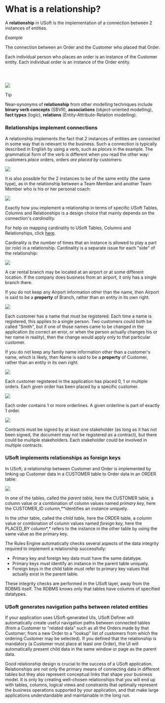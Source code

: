 # What is a relationship?

A **relationship** in USoft is the implementation of a connection between 2 instances of entities.

*Example*

The connection between an Order and the Customer who placed that Order.

Each individual person who places an order is an instance of the Customer entity. Each individual order is an instance of the Order entity.

###  

![](/api/Modeller%20and%20Rules%20Engine/Tables,%20columns%20and%20relationships/assets/f3348296-8f1e-4c67-99ff-3cc8f67e5338.png)

> [!TIP]
> Near-synonyms of **relationship** from other modelling techniques include **binary verb concepts** (SBVR), **associations** (object-oriented modelling), **fact types** (logic), **relations** (Entity-Attribute-Relation modelling).

### Relationships implement connections

A relationship implements the fact that 2 instances of entities are connected in some way that is relevant to the business. Such a connection is typically described in English by using a verb, such as *places* in the example. The grammatical form of the verb is different when you read the other way: customers *place* orders, orders *are placed by* customers:

![](/api/Modeller%20and%20Rules%20Engine/Tables,%20columns%20and%20relationships/assets/eea9a392-e4cd-48e7-bbaa-1f5c60f825d2.png)

It is also possible for the 2 instances to be of the same entity (the same type), as in the relationship between a Team Member and another Team Member who is his or her personal coach:

![](/api/Modeller%20and%20Rules%20Engine/Tables,%20columns%20and%20relationships/assets/c1a9afad-affe-4d67-a216-7fe52ea59260.png)

Exactly how you implement a relationship in terms of specific USoft Tables, Columns and Relationships is a design choice that mainly depends on the connection's *cardinality.* 

For help on mapping cardinality to USoft Tables, Columns and Relationships, click [here](/docs/Modeller%20and%20Rules%20Engine/Tables,%20columns%20and%20relationships/Cardinality%20in%20relationships.md).

Cardinality is the number of times that an instance is allowed to play a part (or *role*) in a relationship. Cardinality is a separate issue for each "side" of the relationship:

![](/api/Modeller%20and%20Rules%20Engine/Tables,%20columns%20and%20relationships/assets/32604b57-50e9-45f6-8ddc-f6014b8dd50a.png)

A car rental branch may be located at an airport or at some different location. If the company does business from an airport, it only has a single branch there.

If you do not keep any Airport information other than the name, then Airport is said to be a **property** of Branch, rather than an entity in its own right.

![](/api/Modeller%20and%20Rules%20Engine/Tables,%20columns%20and%20relationships/assets/4667da52-a2f8-4c7d-bceb-7c8f4761fdc4.png)

Each customer has a name that must be registered. Each time a name is registered, this applies to a single person. Two customers could both be called "Smith", but if one of those names came to be changed in the application (to correct an error, or when the person actually changes his or her name in reality), then the change would apply only to that particular customer.

If you do not keep any family name information other than a customer's name, which is likely, then Name is said to be a **property** of Customer, rather than an entity in its own right.

![](/api/Modeller%20and%20Rules%20Engine/Tables,%20columns%20and%20relationships/assets/3ccbbfcb-73d4-4846-af42-27e02b223b93.png)

Each customer registered in the application has placed 0, 1 or multiple orders. Each given order has been placed by a specific customer.

![](/api/Modeller%20and%20Rules%20Engine/Tables,%20columns%20and%20relationships/assets/7639ecdb-3a40-4023-9efb-d6cbf583403b.png)

Each order contains 1 or more orderlines. A given orderline is part of exactly 1 order.

![](/api/Modeller%20and%20Rules%20Engine/Tables,%20columns%20and%20relationships/assets/311ee4cd-3a7d-4e2e-a55a-59b0a16c2346.png)

Contracts must be signed by at least one stakeholder (as long as it has not been signed, the document may not be registered *as* a contract), but there could be multiple stakeholders. Each stakeholder could be involved in multiple contracts.

### USoft implements relationships as foreign keys

In USoft, a relationship between Customer and Order is implemented by linking up Customer data in a CUSTOMER table to Order data in an ORDER table:

![](/api/Modeller%20and%20Rules%20Engine/Tables,%20columns%20and%20relationships/assets/6e54a521-7704-4853-a27e-192ef9bf7531.png)

In one of the tables, called the *parent table,* here the CUSTOMER table, a column value or a combination of column values named *primary key,* here the CUSTOMER_ID column,**identifies an instance uniquely.

In the other table, called the *child table*, here the ORDER table, a column value or combination of column values named *foreign key,* here the PLACED_BY column*,* refers to the instance in the other table by using the same value as the primary key.

The Rules Engine automatically checks several aspects of the data integrity required to implement a relationship successfully:

- Primary key and foreign key data must have the same datatype.
- Primary keys must identify an instance in the parent table uniquely.
- Foreign keys in the child table must refer to primary key values that actually exist in the parent table.

These integrity checks are performed in the USoft layer, away from the RDBMS itself. The RDBMS knows only that tables have columns of specified datatypes.

### USoft generates navigation paths between related entities

If your application uses USoft-generated UIs, USoft Definer will automatically create useful navigation paths between connected tables (from a Customer to "related data" such as all the Orders made by that Customer; from a new Order to a "lookup" list of customers from which the ordering Customer may be selected). If you defined that the relationship is mandatory (a Customer must place at least one Order), the UI will automatically present child data in the same window or page as the parent data.

Good relationship design is crucial to the success of a USoft application. Relationships are not only the primary means of connecting data in different tables but they also represent conceptual links that shape your business model. It is only by creating well-chosen relationships that you will end up with tables, columns, logical views and constraints that optimally represent the business operations supported by your application, and that make large applications understandable and maintainable in the long run.